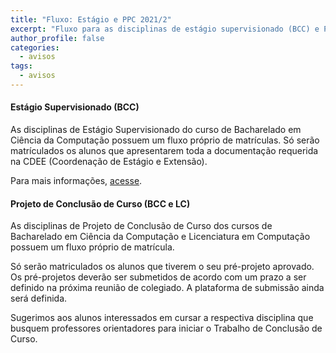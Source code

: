```yaml
---
title: "Fluxo: Estágio e PPC 2021/2" 
excerpt: "Fluxo para as disciplinas de estágio supervisionado (BCC) e PCC (BCC e LC)"
author_profile: false
categories:
  - avisos
tags:
  - avisos
---
```


#### Estágio Supervisionado (BCC)

As disciplinas de Estágio Supervisionado do curso de Bacharelado em Ciência da Computação possuem um fluxo próprio de matrículas. Só serão matrículados os alunos que apresentarem toda a documentação requerida na CDEE (Coordenação de Estágio e Extensão).

Para mais informações, [acesse](estagioifbtaguatinga.com.br).

#### Projeto de Conclusão de Curso (BCC e LC)

As disciplinas de Projeto de Conclusão de Curso dos cursos de Bacharelado em Ciência da Computação e Licenciatura em Computação possuem um fluxo próprio de matrícula.

Só serão matriculados os alunos que tiverem o seu pré-projeto aprovado. Os pré-projetos deverão ser submetidos de acordo com um prazo a ser definido na próxima reunião de colegiado. A plataforma de submissão ainda será definida.

Sugerimos aos alunos interessados em cursar a respectiva disciplina que busquem professores orientadores para iniciar o Trabalho de Conclusão de Curso. 




